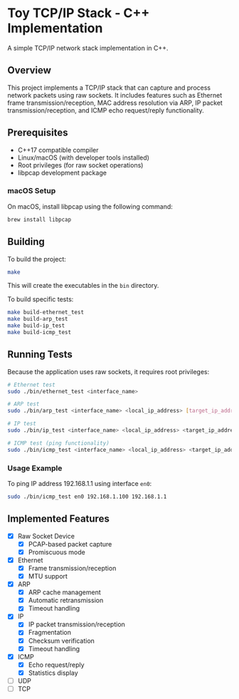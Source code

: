 # Toy TCP/IP Stack - C++ Implementation

A simple TCP/IP network stack implementation in C++.

## Overview

This project implements a TCP/IP stack that can capture and process network packets using raw sockets. It includes features such as Ethernet frame transmission/reception, MAC address resolution via ARP, IP packet transmission/reception, and ICMP echo request/reply functionality.

## Prerequisites

- C++17 compatible compiler
- Linux/macOS (with developer tools installed)
- Root privileges (for raw socket operations)
- libpcap development package

### macOS Setup

On macOS, install libpcap using the following command:

```bash
brew install libpcap
```

## Building

To build the project:

```bash
make
```

This will create the executables in the `bin` directory.

To build specific tests:

```bash
make build-ethernet_test
make build-arp_test
make build-ip_test
make build-icmp_test
```

## Running Tests

Because the application uses raw sockets, it requires root privileges:

```bash
# Ethernet test
sudo ./bin/ethernet_test <interface_name>

# ARP test
sudo ./bin/arp_test <interface_name> <local_ip_address> [target_ip_address]

# IP test
sudo ./bin/ip_test <interface_name> <local_ip_address> <target_ip_address>

# ICMP test (ping functionality)
sudo ./bin/icmp_test <interface_name> <local_ip_address> <target_ip_address> [count]
```

### Usage Example

To ping IP address 192.168.1.1 using interface `en0`:

```bash
sudo ./bin/icmp_test en0 192.168.1.100 192.168.1.1
```

## Implemented Features

- [x] Raw Socket Device
  - [x] PCAP-based packet capture
  - [x] Promiscuous mode
- [x] Ethernet
  - [x] Frame transmission/reception
  - [x] MTU support
- [x] ARP
  - [x] ARP cache management
  - [x] Automatic retransmission
  - [x] Timeout handling
- [x] IP
  - [x] IP packet transmission/reception
  - [x] Fragmentation
  - [x] Checksum verification
  - [x] Timeout handling
- [x] ICMP
  - [x] Echo request/reply
  - [x] Statistics display
- [ ] UDP
- [ ] TCP
